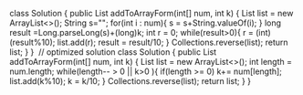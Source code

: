 class Solution {
public List<Integer> addToArrayForm(int[] num, int k) {
List<Integer> list = new ArrayList<>();
String s="";
for(int i : num){
s = s+String.valueOf(i);
}
long result =Long.parseLong(s)+(long)k;
int r = 0;
while(result>0){
r = (int)(result%10);
list.add(r);
result = result/10;
}
Collections.reverse(list);
return list;
}
}
​
// optimized solution
class Solution {
public List<Integer> addToArrayForm(int[] num, int k) {
List<Integer> list = new ArrayList<>();
int length = num.length;
while(length-- > 0 || k>0 ){
if(length >= 0) k+= num[length];
list.add(k%10);
k = k/10;
}
Collections.reverse(list);
return list;
}
}